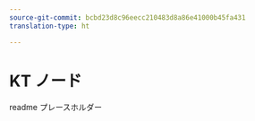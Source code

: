 ```yaml
---
source-git-commit: bcbd23d8c96eecc210483d8a86e41000b45fa431
translation-type: ht

---
```

# KT ノード

readme プレースホルダー
